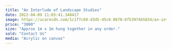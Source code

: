 ```yaml
---
title: "An Interlude of Landscape Studies"
date: 2022-04-09 11:03:41.348417
image: https://ucarecdn.com/1c1f7c69-d3d5-45c6-8678-6f53974b5834/an-interlude-of-landscape-studies.jpg
price: "3000"
size: "Approx 1m x 1m hung together in any order."
sold: "Contact Us"
media: "Acrylic on canvas"
---
```


